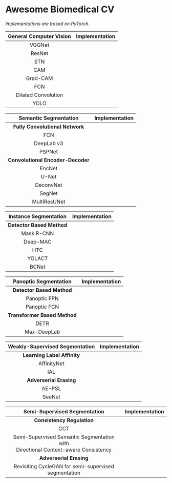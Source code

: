 # Awesome Biomedical CV 
*Implementations are based on PyTorch.*

|General Computer Vision|Implementation|
|:-:|:-:|
|VGGNet||
|ResNet||
|STN||
|CAM||
|Grad-CAM||
|FCN||
|Dilated Convolution||
|YOLO||

|Semantic Segmentation|Implementation|
|:-:|:-:|
|**Fully Convolutional Network**||
|FCN||
|DeepLab v3||
|PSPNet||
|**Convolutional Encoder-Decoder**||
|EncNet||
|U-Net||
|DeconvNet||
|SegNet||
|MultiResUNet||

|Instance Segmentation|Implementation|
|:-:|:-:|
|**Detector Based Method**||
|Mask R-CNN||
|Deep-MAC||
|HTC||
|YOLACT||
|BCNet||


|Panoptic Segmentation|Implementation|
|:-:|:-:|
|**Detector Based Method**||
|Panoptic FPN||
|Panoptic FCN||
|**Transformer Based Method**||
|DETR||
|Max-DeepLab||

|Weakly-Supervised Segmentation|Implementation|
|:-:|:-:|
|**Learning Label Affinity**||
|AffinityNet||
|IAL||
|**Adverserial Erasing**||
|AE-PSL||
|SeeNet||

|Semi-Supervised Segmentation|Implementation|
|:-:|:-:|
|**Consistency Regulation**||
|CCT||
|Semi-Supervised Semantic Segmentation with <br/> Directional Context-aware Consistency||
|**Adverserial Erasing**||
|Revisiting CycleGAN for semi-supervised segmentation||

